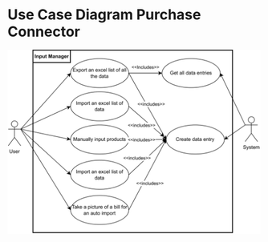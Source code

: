 # Use Case Diagram Purchase Connector

![Use Case Diagram](../../figures/use_case_diagram_purchase_connector.png)
